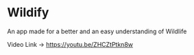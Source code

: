 # Wildify
An app made for a better and an easy understanding of Wildlife


Video Link -> https://youtu.be/ZHCZtPtkn8w

